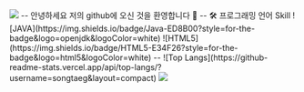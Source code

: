<img src="https://capsule-render.vercel.app/api?type=waving&color=BDBDC8&height=150&section=header&text=Profile&fontSize=50" />
--
안녕하세요 저의 github에 오신 것을 환영합니다 👋
--
🛠️ 프로그래밍 언어 Skill
![JAVA](https://img.shields.io/badge/Java-ED8B00?style=for-the-badge&logo=openjdk&logoColor=white) ![HTML5](https://img.shields.io/badge/HTML5-E34F26?style=for-the-badge&logo=html5&logoColor=white) 
--
![Top Langs](https://github-readme-stats.vercel.app/api/top-langs/?username=songtaeg&layout=compact)
<img src="https://capsule-render.vercel.app/api?type=waving&color=BDBDC8&height=150&section=footer" />
